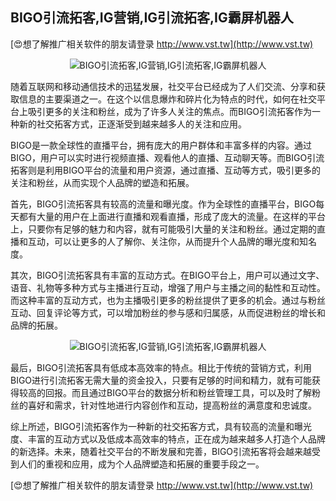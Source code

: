 ## **BIGO引流拓客,IG营销,IG引流拓客,IG霸屏机器人**

[😍想了解推广相关软件的朋友请登录 http://www.vst.tw](http://www.vst.tw)

 <center><img src="https://vst.tw/MP4/tuiguang/png/4.png" alt="BIGO引流拓客,IG营销,IG引流拓客,IG霸屏机器人"></center>

随着互联网和移动通信技术的迅猛发展，社交平台已经成为了人们交流、分享和获取信息的主要渠道之一。在这个以信息爆炸和碎片化为特点的时代，如何在社交平台上吸引更多的关注和粉丝，成为了许多人关注的焦点。而BIGO引流拓客作为一种新的社交拓客方式，正逐渐受到越来越多人的关注和应用。

BIGO是一款全球性的直播平台，拥有庞大的用户群体和丰富多样的内容。通过BIGO，用户可以实时进行视频直播、观看他人的直播、互动聊天等。而BIGO引流拓客则是利用BIGO平台的流量和用户资源，通过直播、互动等方式，吸引更多的关注和粉丝，从而实现个人品牌的塑造和拓展。

首先，BIGO引流拓客具有较高的流量和曝光度。作为全球性的直播平台，BIGO每天都有大量的用户在上面进行直播和观看直播，形成了庞大的流量。在这样的平台上，只要你有足够的魅力和内容，就有可能吸引大量的关注和粉丝。通过定期的直播和互动，可以让更多的人了解你、关注你，从而提升个人品牌的曝光度和知名度。

其次，BIGO引流拓客具有丰富的互动方式。在BIGO平台上，用户可以通过文字、语音、礼物等多种方式与主播进行互动，增强了用户与主播之间的黏性和互动性。而这种丰富的互动方式，也为主播吸引更多的粉丝提供了更多的机会。通过与粉丝互动、回复评论等方式，可以增加粉丝的参与感和归属感，从而促进粉丝的增长和品牌的拓展。

 <center><img src="https://vst.tw/MP4/tuiguang/png/5.png" alt="BIGO引流拓客,IG营销,IG引流拓客,IG霸屏机器人"></center>

最后，BIGO引流拓客具有低成本高效率的特点。相比于传统的营销方式，利用BIGO进行引流拓客无需大量的资金投入，只要有足够的时间和精力，就有可能获得较高的回报。而且通过BIGO平台的数据分析和粉丝管理工具，可以及时了解粉丝的喜好和需求，针对性地进行内容创作和互动，提高粉丝的满意度和忠诚度。

综上所述，BIGO引流拓客作为一种新的社交拓客方式，具有较高的流量和曝光度、丰富的互动方式以及低成本高效率的特点，正在成为越来越多人打造个人品牌的新选择。未来，随着社交平台的不断发展和完善，BIGO引流拓客将会越来越受到人们的重视和应用，成为个人品牌塑造和拓展的重要手段之一。

[😍想了解推广相关软件的朋友请登录 http://www.vst.tw](http://www.vst.tw)



